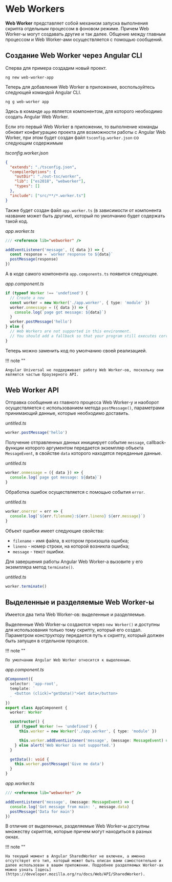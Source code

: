 # Web Workers

**Web Worker** представляет собой механизм запуска выполнения скрипта отдельным процессом в фоновом режиме. Причем Web Worker-ы могут создавать другие и так далее. Общение между главным процессом и Web Worker-ами осуществляется с помощью сообщений.

## Создание Web Worker через Angular CLI

Сперва для примера создадим новый проект.

```
ng new web-worker-app
```

Теперь для добавления Web Worker в приложение, воспользуйтесь следующей командой Angular CLI.

```
ng g web-worker app
```

Здесь в команде `app` является компонентом, для которого необходимо создать Angular Web Worker.

Если это первый Web Worker в приложении, то выполнение команды обновит конфигурацию проекта для возможности работы с Angular Web Worker, при этом будет создан файл `tsconfig.worker.json` со следующим содержимым

_tsconfig.worker.json_

```json
{
  "extends": "./tsconfig.json",
  "compilerOptions": {
    "outDir": "./out-tsc/worker",
    "lib": ["es2018", "webworker"],
    "types": []
  },
  "include": ["src/**/*.worker.ts"]
}
```

Также будет создан файл `app.worker.ts` (в зависимости от компонента название может быть другим), который по умолчанию будет содержать такой код.

_app.worker.ts_

```ts
/// <reference lib="webworker" />

addEventListener('message', ({ data }) => {
  const response = `worker response to ${data}`
  postMessage(response)
})
```

А в коде самого компонента `app.components.ts` появится следующее.

_app.component.ts_

```ts
if (typeof Worker !== 'undefined') {
  // Create a new
  const worker = new Worker('./app.worker', { type: 'module' })
  worker.onmessage = ({ data }) => {
    console.log(`page got message: ${data}`)
  }
  worker.postMessage('hello')
} else {
  // Web Workers are not supported in this environment.
  // You should add a fallback so that your program still executes correctly.
}
```

Теперь можно заменить код по умолчанию своей реализацией.

!!! note ""

    Angular Universal не поддерживает работу Web Worker-ов, поскольку они являются частью браузерного API.

## Web Worker API

Отправка сообщения из главного процесса Web Worker-у и наоборот осуществляется с использованием метода `postMessage()`, параметрами принимающий данные, которые необходимо доставить.

_untitled.ts_

```ts
worker.postMessage('hello')
```

Получение отправленных данных инициирует событие `message`, callback-функции которого аргументом передается экземпляр объекта `MessageEvent`, в свойстве `data` которого находятся переданные данные.

_untitled.ts_

```ts
worker.onmessage = ({ data }) => {
  console.log(`page got message: ${data}`)
}
```

Обработка ошибок осуществляется с помощью события `error`.

_untitled.ts_

```ts
worker.onerror = err => {
  console.log(`${err.filename}:${err.lineno} ${err.message}`)
}
```

Объект ошибки имеет следующие свойства:

- `filename` - имя файла, в котором произошла ошибка;
- `lineno` - номер строки, на которой возникла ошибка;
- `message` - текст ошибки.

Для завершения работы Angular Web Worker-а вызовите у его экземпляра метод `terminate()`.

_untitled.ts_

```ts
worker.terminate()
```

## Выделенные и разделяемые Web Worker-ы

Имеется два типа Web Worker-ов: выделенные и разделяемые.

Выделенные Web Worker-ы создаются через `new Worker()` и доступны для использования только тому скрипту, который его создал. Параметром конструктору передается путь к скрипту, который должен быть запущен в отдельном процессе.

!!! note ""

    По умолчанию Angular Web Worker относится к выделенным.

_app.component.ts_

```ts
@Component({
  selector: 'app-root',
  template: `
    <button (click)="getData()">Get data</button>
  `
})
export class AppComponent {
  worker: Worker

  constructor() {
    if (typeof Worker !== 'undefined') {
      this.worker = new Worker('./app.worker', { type: 'module' })

      this.worker.addEventListener('message', (message: MessageEvent) => console.log('Got data from worker: ', message.data))
    } else alert('Web Worker is not supported.')
  }

  getData(): void {
    this.worker.postMessage('Give me data')
  }
}
```

_app.worker.ts_

```ts
/// <reference lib="webworker" />

addEventListener('message', (message: MessageEvent) => {
  console.log('Got message from main: ', message.data)
  postMessage('Data for main')
})
```

В отличие от выделенных, разделяемые Web Worker-ы доступны множеству скриптов, которые причем могут находиться в разных окнах.

!!! note ""

    На текущий момент в Angular SharedWorker не включен, а именно отсутствует его тип, который может быть описан вами самостоятельно и далее использован в вашем приложении. Подробнее разделяемых Worker-ах можно узнать [здесь](https://developer.mozilla.org/ru/docs/Web/API/SharedWorker).
